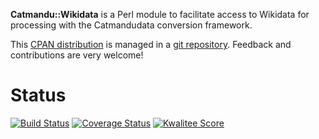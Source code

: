 **Catmandu::Wikidata** is a Perl module to facilitate access to Wikidata for processing with the Catmandudata conversion framework.

This [CPAN distribution](https://metacpan.org/release/Catmandu-Wikidata) is
managed in a [git repository](https://github.com/nichtich/Catmandu-Wikidata).
Feedback and contributions are very welcome!

# Status

[![Build Status](https://travis-ci.org/nichtich/Catmandu-Wikidata.svg?branch=master)](https://travis-ci.org/nichtich/Catmandu-Wikidata)
[![Coverage Status](https://coveralls.io/repos/nichtich/Catmandu-Wikidata/badge.png?branch=devel)](https://coveralls.io/r/nichtich/Catmandu-Wikidata?branch=devel)
[![Kwalitee Score](http://cpants.cpanauthors.org/dist/Catmandu-Wikidata.png)](http://cpants.cpanauthors.org/dist/Catmandu-Wikidata)
